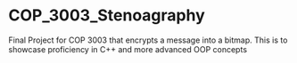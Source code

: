 # COP_3003_Stenoagraphy
Final Project for COP 3003 that encrypts a message into a bitmap. This is to showcase proficiency in C++ and more advanced OOP concepts 
